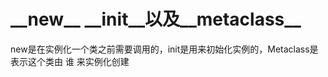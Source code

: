 # __new\_\_ \_\_init\_\_以及\_\_metaclass\_\_

new是在实例化一个类之前需要调用的，init是用来初始化实例的，Metaclass是表示这个类由 谁 来实例化创建